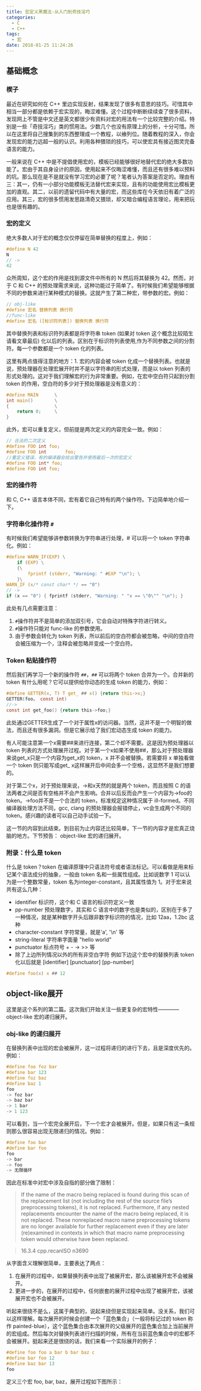 ```yaml
---
title: 宏定义黑魔法-从入门到奇技淫巧
categories:
  - C
  - C++
tags:
  - 宏
date: 2018-01-25 11:24:26
---
```




## 基础概念

### 楔子

最近在研究如何在 C++ 里边实现反射，结果发现了很多有意思的技巧。可惜其中相当一部分都是依赖于宏实现的，晦涩难懂。这个过程中断断续续查了很多资料，发现网上不管是中文还是英文都很少有资料对宏的用法有一个比较完整的介绍。特别是一些「奇技淫巧」类的惯用法。少数几个也没有原理上的分析，十分可惜。所以在这里将自己搜集到的东西整理成一个教程，以飨列位。随着教程的深入，你会发现宏的能力远超一般的认识。利用各种猥琐的技巧，可以使宏具有接近图灵完备语言的能力。

一般来说在 C++ 中是不提倡使用宏的，模板已经能够很好地替代宏的绝大多数功能了。宏由于其自身设计的原因，使用起来不仅晦涩难懂，而且还有很多难以预料的坑。那么现在是不是就没有学习宏的必要了呢？笔者认为答案是否定的。理由有三：其一，仍有一小部分功能模板无法替代宏来实现，且有的功能使用宏比模板更加的直观。其二，以前的遗留代码中有大量的宏，而这些库在今天依旧有着广泛的应用。其三，宏的很多惯用发思路清奇又猥琐，却又暗合编程语言理论，用来把玩也是很有趣的。

<!-- more -->

### 宏的定义

绝大多数人对于宏的概念仅仅停留在简单替换的程度上，例如：

``` C
#define N 42
N
// ->
42
```

众所周知，这个宏的作用是找到源文件中所有的 N 然后将其替换为 42。然而，对于 C 和 C++ 的预处理需求来说，这种功能过于简单了。有时候我们希望能够根据不同的参数来进行某种模式的替换。这就产生了第二种宏，带参数的宏。例如：

``` C
// obj-like
#define 宏名 替换列表 换行符
//func-like
#define 宏名 ([标识符列表]) 替换列表 换行符

```

其中替换列表和标识符列表都是将字符串 token (如果对 token 这个概念比较陌生请看文章最后) 化以后的列表。区别在于标识符列表使用,作为不同参数之间的分割符。每一个参数都是一个 token 化的列表。

这里有两点值得注意的地方：1. 宏的内容会被 token 化成一个替换列表。也就是说，预处理器在处理宏展开时并不是以字符串的形式处理，而是以 token 列表的形式处理的。这对于我们理解宏的行为非常重要。例如，在宏中空白符只起到分割 token 的作用，空白符的多少对于预处理器是没有意义的：

``` C
#define MAIN      \
int main()        \
{                 \
    return 0;     \
}
```

此外，宏可以重复定义，但前提是两次定义的内容完全一致。例如：

``` C
// 合法的二次定义
#define FOO int foo;
#define FOO int       foo;
//重定义错误，有的编译器会给出警告并使用最后一次的宏定义
#define FOO int* foo;
#define FOO int foo;
```

### 宏的操作符

和 C, C++ 语言本体不同，宏有着它自己特有的两个操作符。下边简单地介绍一下。

### 字符串化操作符 `#`

有时候我们希望能够讲参数转换为字符串进行处理，# 可以将一个 token 字符串化。例如：

``` C
#define WARN_IF(EXP) \
    if (EXP) \
    {\
        fprintf (stderr, "Warning: " #EXP "\n"); \
    }\
WARN_IF (x/* const char* */ == "0")
// ->
if (x == "0") { fprintf (stderr, "Warning: " "x == \"0\"" "\n"); }
```

此处有几点需要注意：

1. `#`操作符并不是简单的添加双引号，它会自动对特殊字符进行转义。
2. `#`操作符只能对 func-like 的参数使用。
3. 由于参数会转化为 token 列表，所以前后的空白符都会被忽略，中间的空白符会被压缩为一个，注释会被忽略并变成一个空白符。

### Token 粘贴操作符

然后我们再学习一个新的操作符 `##`，`##` 可以将两个 token 合并为一个。合并新的 token 有什么用呢？它可以提供给你动态的生成 token 的能力，例如：

``` C
#define GETTER(x, T) T get_ ## x() {return this->x;}
GETTER(foo， const int)
//->
const int get_foo() {return this->foo;}
```

此处通过GETTER生成了一个对于属性x的访问器。当然，这并不是一个明智的做法，而且还有很多漏洞。但是它展示给了我们宏动态生成 token 的能力。

有人可能注意第一个x需要##来进行连接，第二个却不需要。这是因为预处理器以 token 列表的方式处理展开过程。对于第一个x如果不使用##，那么对于预处理器来说get_x只是一个内容为get_x的 token，x 并不会被替换。若需要将 x 单独看做一个 token 则只能写成get_ x这样展开后中间会多一个空格，这显然不是我们想要的。

对于第二个x，对于预处理来说，->和x天然的就是两个 token，而且按照 C 的语法两者之间是否有空格并不会产生影响。合并以后反而会产生一个内容为->foo的 token。->foo并不是一个合法的 token，标准规定这种情况属于 ill-formed。不同编译器处理方法不同，gcc, clang 的预处理器会报错停止，vc会生成两个不同的 token。感兴趣的读者可以自己动手试验一下。

这一节的内容到此结束。到目前为止内容还比较简单，下一节的内容才是宏真正烧脑的地方。下节预告： object-like 宏的递归展开。

### 附录：什么是 token

什么是 token？token 在编译原理中只语法符号或者语法标记。可以看做是用来标记某个语法成分的抽象，一般由 token 名和一些属性组成。比如说数字 1 可以认为是一个整数常量，token 名为integer-constant，且其属性值为 1。对于宏来说共有这么几种：

- identifier 标识符，这个和 C 语言的标识符定义一致
- pp-number 预处理数字，其实和 C 语言中的数字也是类似的，区别在于多了一种情况，就是某种数字开头后跟非数字标识符的情况，比如 12aa，1.2bc 这种
- character-constant 字符常量，就是'a', '\n' 等
- string-literal 字符串字面量 "hello world"
- punctuator 标点符号 + - -> >> 等
- 除了上边所列情况以外的所有非空白字符
例如下边这个宏中的替换列表 token 化以后就是 [identifier] [punctuator] [pp-number]

``` C
#define foo(x) x ## 12
```

## object-like展开

这里是这个系列的第二篇。这次我们开始关注一些更复杂的宏特性————object-like 宏的递归展开。

### obj-like 的递归展开

在替换列表中出现的宏会被展开，这一过程将递归的进行下去，且是深度优先的。例如：

``` C
#define foo foz bar
#define bar 123
#define foz baz
#define baz 1
foo
-> foz bar
-> baz bar
-> 1 bar
-> 1 123
```

可以看到，当一个宏完全展开后，下一个宏才会被展开。但是，如果只有这一条规则那么很容易出现无限递归的情况。例如：

``` C
#define foo bar
#define bar foo
foo
-> bar
-> foo
-> 无限循环
```

因此在标准中对宏中涉及自指的部分做了限制：

> If the name of the macro being replaced is found during this scan of the replacement list (not including the rest of the source file’s preprocessing tokens), it is not replaced. Furthermore, if any nested replacements encounter the name of the macro being replaced, it is not replaced. These nonreplaced macro name preprocessing tokens are no longer available for further replacement even if they are later (re)examined in contexts in which that macro name preprocessing token would otherwise have been replaced.

> 16.3.4 cpp.recanISO n3690

从字面含义理解很简单，主要表达了两点：

1. 在展开的过程中，如果替换列表中出现了被展开宏，那么该被展开宏不会被展开。
2. 更进一步的，在展开的过程中，任何嵌套的展开过程中出现了被展开宏，该被展开宏也不会被展开。

听起来很绕不是么，这属于典型的，说起来绕但是实现起来简单。没关系，我们可以这样理解。每次展开的时候会创建一个「蓝色集合」（一般将标记过的 token 称作 painted-blue），这个蓝色集合由本次展开的父级展开的蓝色集合加上当前展开的宏组成。然后每次对替换列表进行扫描的时候，所有在当前蓝色集合中的宏都不会被展开。挺起来还是很绕的话，我们来看一个实际展开的例子：

``` C
#define foo foo a bar b bar baz c
#define bar foo 12
#define baz bar 13
foo
```

定义三个宏 foo, bar, baz，展开过程如下图所示：
